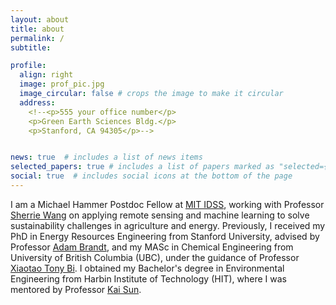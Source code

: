```yaml
---
layout: about
title: about
permalink: /
subtitle:

profile:
  align: right
  image: prof_pic.jpg
  image_circular: false # crops the image to make it circular
  address: 
    <!--<p>555 your office number</p>
    <p>Green Earth Sciences Bldg.</p>
    <p>Stanford, CA 94305</p>-->


news: true  # includes a list of news items
selected_papers: true # includes a list of papers marked as "selected={true}"
social: true  # includes social icons at the bottom of the page
---
```


I am a Michael Hammer Postdoc Fellow at <a href='https://idss.mit.edu/'>MIT IDSS</a>, working with Professor <a href='https://sherriewang.github.io/'>Sherrie Wang</a> on applying remote sensing and machine learning to solve sustainability challenges in agriculture and energy. Previously, I received my PhD in Energy Resources Engineering from Stanford University, advised by Professor <a href='https://profiles.stanford.edu/adam-brandt'>Adam Brandt</a>, and my MASc in Chemical Engineering from University of British Columbia (UBC), under the guidance of Professor <a href='https://chbe.ubc.ca/xiaotao-bi/'>Xiaotao Tony Bi</a>. I obtained my Bachelor's degree in Environmental Engineering from Harbin Institute of Technology (HIT), where I was mentored by Professor <a href='http://homepage.hit.edu.cn/sunkai'>Kai Sun</a>.


